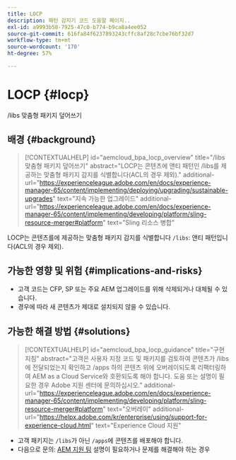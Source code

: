 ```yaml
---
title: LOCP
description: 패턴 감지기 코드 도움말 페이지..
exl-id: a9993b58-7925-47c0-b774-b9ca8a4ee052
source-git-commit: 616fa84f6237893243cffc8af28c7cbe76bf32d7
workflow-type: tm+mt
source-wordcount: '170'
ht-degree: 57%

---
```


# LOCP {#locp}

/libs 맞춤형 패키지 덮어쓰기

## 배경 {#background}

>[!CONTEXTUALHELP]
>id="aemcloud_bpa_locp_overview"
>title="/libs 맞춤형 패키지 덮어쓰기"
>abstract="LOCP는 콘텐츠에 앤티 패턴인 /libs를 제공하는 맞춤형 패키지 감지를 식별합니다(ACL의 경우 제외)."
>additional-url="https://experienceleague.adobe.com/en/docs/experience-manager-65/content/implementing/deploying/upgrading/sustainable-upgrades" text="지속 가능한 업그레이드"
>additional-url="https://experienceleague.adobe.com/en/docs/experience-manager-65/content/implementing/developing/platform/sling-resource-merger#platform" text="Sling 리소스 병합"

LOCP는 콘텐츠를에 제공하는 맞춤형 패키지 감지를 식별합니다 `/libs`: 앤티 패턴입니다(ACL의 경우 제외).

## 가능한 영향 및 위험 {#implications-and-risks}

* 고객 코드는 CFP, SP 또는 주요 AEM 업그레이드를 위해 삭제되거나 대체될 수 있습니다.
* 경우에 따라 새 콘텐츠가 제대로 설치되지 않을 수 있습니다.

## 가능한 해결 방법 {#solutions}

>[!CONTEXTUALHELP]
>id="aemcloud_bpa_locp_guidance"
>title="구현 지침"
>abstract="고객은 사용자 지정 코드 및 패키지를 검토하여 콘텐츠가 /libs에 전달되었는지 확인하고 /apps 하의 콘텐츠 위에 오버레이되도록 리팩터링하여 AEM as a Cloud Service와 호환되도록 해야 합니다. 도움 또는 설명이 필요한 경우 Adobe 지원 센터에 문의하십시오."
>additional-url="https://experienceleague.adobe.com/en/docs/experience-manager-65/content/implementing/developing/platform/sling-resource-merger#platform" text="오버레이"
>additional-url="https://helpx.adobe.com/kr/enterprise/using/support-for-experience-cloud.html" text="Experience Cloud 지원"

* 고객 패키지는 `/libs`가 아닌 `/apps`에 콘텐츠를 배포해야 합니다.
* 다음으로 문의: [AEM 지원 팀](https://helpx.adobe.com/kr/enterprise/using/support-for-experience-cloud.html) 설명이 필요하거나 문제를 해결해야 하는 경우

